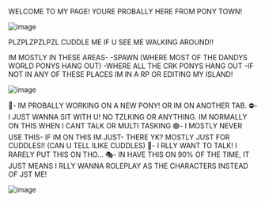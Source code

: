 WELCOME TO MY PAGE! YOURE PROBALLY HERE FROM PONY TOWN! 

![image](https://github.com/user-attachments/assets/b5ea40ff-82cd-40c9-a93d-203cb8568c05)


PLZPLZPZLPZL CUDDLE ME IF U SEE ME WALKING AROUND!!

IM MOSTLY IN THESE AREAS-
-SPAWN (WHERE MOST OF THE DANDYS WORLD PONYS HANG OUT)
-WHERE ALL THE CRK PONYS HANG OUT
-IF NOT IN ANY OF THESE PLACES IM IN A RP OR EDITING MY ISLAND!

![image](https://github.com/user-attachments/assets/390102f3-ce50-4217-aa54-bc4d4cc53649)

🌙- IM PROBALLY WORKING ON A NEW PONY! OR IM ON ANOTHER TAB.
⛔- I JUST WANNA SIT WITH U! NO TZLKING OR ANYTHING. IM NORMALLY ON THIS WHEN I CANT TALK OR MULTI TASKING
🟢- I MOSTLY NEVER USE THIS- IF IM ON THIS IM JUST- THERE YK? MOSTLY JUST FOR CUDDLES!! (CAN U TELL ILIKE CUDDLES)
💬- I RLLY WANT TO TALK! I RARELY PUT THIS ON THO...
🎭- IN HAVE THIS ON 90% OF THE TIME, IT JUST MEANS I RLLY WANNA ROLEPLAY AS THE CHARACTERS INSTEAD OF JST ME!

![image](https://github.com/user-attachments/assets/7778948e-515b-4ad2-a6d1-95b044330a91)


